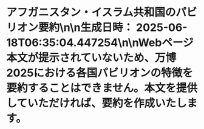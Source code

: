 # アフガニスタン・イスラム共和国のパビリオン要約\n\n**生成日時：** 2025-06-18T06:35:04.447254\n\nWebページ本文が提示されていないため、万博2025における各国パビリオンの特徴を要約することはできません。本文を提供していただければ、要約を作成いたします。